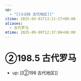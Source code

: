 ```yaml
---
up:
  - "[[②198 古代地区]]"
ctime: 2025-03-01T13:11:27+08:00
aliases:
  - 古代罗马
mtime: 2025-09-09T12:37:06+08:00
---
```


# ②198.5 古代罗马

- up: [[②198 古代地区]]
